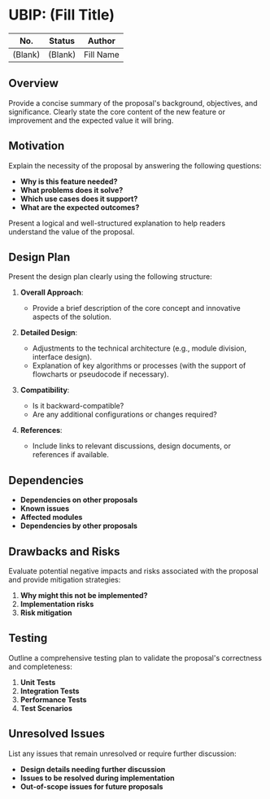 # UBIP: (Fill Title)

| No.     | Status  | Author    |
| ------- | ------- | --------- |
| (Blank) | (Blank) | Fill Name |

## Overview

Provide a concise summary of the proposal's background, objectives, and significance. Clearly state the core content of the new feature or improvement and the expected value it will bring.

## Motivation

Explain the necessity of the proposal by answering the following questions:

- **Why is this feature needed?**
- **What problems does it solve?**
- **Which use cases does it support?**
- **What are the expected outcomes?**

Present a logical and well-structured explanation to help readers understand the value of the proposal.

## Design Plan

Present the design plan clearly using the following structure:

1. **Overall Approach**:

   - Provide a brief description of the core concept and innovative aspects of the solution.

2. **Detailed Design**:

   - Adjustments to the technical architecture (e.g., module division, interface design).
   - Explanation of key algorithms or processes (with the support of flowcharts or pseudocode if necessary).

3. **Compatibility**:

   - Is it backward-compatible?
   - Are any additional configurations or changes required?

4. **References**:

   - Include links to relevant discussions, design documents, or references if available.

## Dependencies

- **Dependencies on other proposals**
- **Known issues**
- **Affected modules**
- **Dependencies by other proposals**

## Drawbacks and Risks

Evaluate potential negative impacts and risks associated with the proposal and provide mitigation strategies:

1. **Why might this not be implemented?**
2. **Implementation risks**
3. **Risk mitigation**

## Testing

Outline a comprehensive testing plan to validate the proposal's correctness and completeness:

1. **Unit Tests**
2. **Integration Tests**
3. **Performance Tests**
4. **Test Scenarios**

## Unresolved Issues

List any issues that remain unresolved or require further discussion:

- **Design details needing further discussion**
- **Issues to be resolved during implementation**
- **Out-of-scope issues for future proposals**